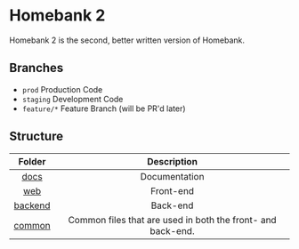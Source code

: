 # Homebank 2

Homebank 2 is the second, better written version of Homebank.

## Branches

-   `prod` Production Code
-   `staging` Development Code
-   `feature/*` Feature Branch (will be PR'd later)

## Structure

|              Folder              |                         Description                         |
| :------------------------------: | :---------------------------------------------------------: |
|          [docs](/docs)           |                        Documentation                        |
|     [web](/src/packages/web)     |                          Front-end                          |
| [backend](/src/packages/backend) |                          Back-end                           |
|      [common](/src/common)       | Common files that are used in both the front- and back-end. |

